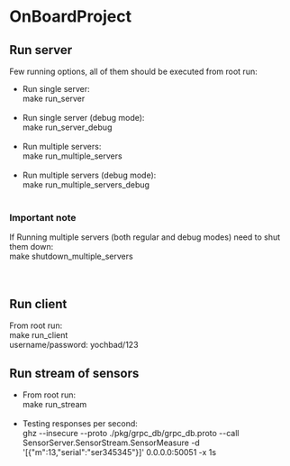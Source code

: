 # OnBoardProject

## Run server
Few  running options, all of them should be executed from root run: </br>
* Run single server:</br>make run_server</br></br>
* Run single server (debug mode):</br>make run_server_debug</br></br>
* Run multiple servers:</br>make run_multiple_servers</br></br>
* Run multiple servers (debug mode):</br>make run_multiple_servers_debug</br></br>

### Important note </br>
If Running multiple servers (both regular and  debug modes) need to shut them down:</br>
make shutdown_multiple_servers
</br></br></br>
## Run client
From root run: </br>
make run_client </br>
username/password: yochbad/123

## Run stream of sensors
* From root run: </br>
make run_stream </br></br>
* Testing responses per second:</br>
ghz --insecure --proto ./pkg/grpc_db/grpc_db.proto --call SensorServer.SensorStream.SensorMeasure -d '[{"m":13,"serial":"ser345345"}]' 0.0.0.0:50051 -x 1s
